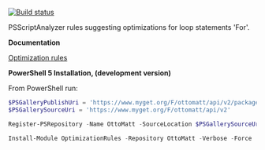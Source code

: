 ﻿[![Build status](https://ci.appveyor.com/api/projects/status/xiu5372vdbhwomko?svg=true)](https://ci.appveyor.com/project/LaurentDardenne/optimizationrules)

PSScriptAnalyzer rules suggesting optimizations for loop statements 'For'.

**Documentation**

[Optimization rules](https://github.com/LaurentDardenne/OptimizationRules/tree/master/RuleDocumentation)

**PowerShell 5 Installation, (development version)**

From PowerShell run:
```Powershell
$PSGalleryPublishUri = 'https://www.myget.org/F/ottomatt/api/v2/package'
$PSGallerySourceUri = 'https://www.myget.org/F/ottomatt/api/v2'

Register-PSRepository -Name OttoMatt -SourceLocation $PSGallerySourceUri -PublishLocation $PSGalleryPublishUri #-InstallationPolicy Trusted

Install-Module OptimizationRules -Repository OttoMatt -Verbose -Force
```


